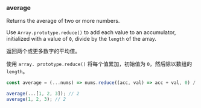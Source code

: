 ### average

Returns the average of two or more numbers.

Use `Array.prototype.reduce()` to add each value to an accumulator, initialized with a value of `0`, divide by the `length` of the array.

返回两个或更多数字的平均值。

使用 `array. prototype.reduce()` 将每个值累加，初始值为 `0`，然后除以数组的 `length`。


```js
const average = (...nums) => nums.reduce((acc, val) => acc + val, 0) / nums.length;
```

```js
average(...[1, 2, 3]); // 2
average(1, 2, 3); // 2
```
